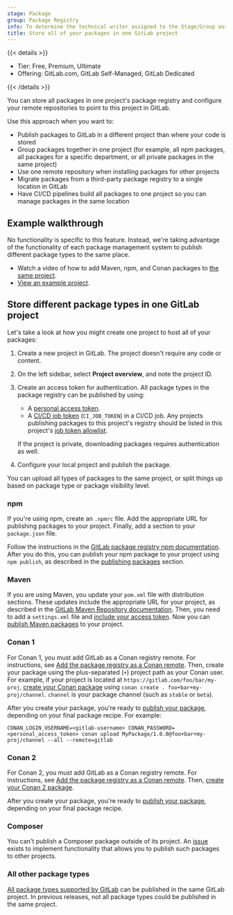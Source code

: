 ```yaml
---
stage: Package
group: Package Registry
info: To determine the technical writer assigned to the Stage/Group associated with this page, see https://handbook.gitlab.com/handbook/product/ux/technical-writing/#assignments
title: Store all of your packages in one GitLab project
---
```


{{< details >}}

- Tier: Free, Premium, Ultimate
- Offering: GitLab.com, GitLab Self-Managed, GitLab Dedicated

{{< /details >}}

You can store all packages in one project's package registry and configure your remote repositories to
point to this project in GitLab.

Use this approach when you want to:

- Publish packages to GitLab in a different project than where your code is stored
- Group packages together in one project (for example, all npm packages, all packages for a specific
  department, or all private packages in the same project)
- Use one remote repository when installing packages for other projects
- Migrate packages from a third-party package registry to a single location in GitLab
- Have CI/CD pipelines build all packages to one project so you can manage packages in the same location

## Example walkthrough

No functionality is specific to this feature. Instead, we're taking advantage of the functionality
of each package management system to publish different package types to the same place.

- <i class="fa fa-youtube-play youtube" aria-hidden="true"></i>
  Watch a video of how to add Maven, npm, and Conan packages to [the same project](https://youtu.be/ui2nNBwN35c).
- [View an example project](https://gitlab.com/sabrams/my-package-registry/-/packages).

## Store different package types in one GitLab project

Let's take a look at how you might create one project to host all of your packages:

1. Create a new project in GitLab. The project doesn't require any code or content.
1. On the left sidebar, select **Project overview**, and note the project ID.
1. Create an access token for authentication. All package types in the package registry can be published by using:

   - A [personal access token](../../profile/personal_access_tokens.md).
   - A [CI/CD job token](../../../ci/jobs/ci_job_token.md) (`CI_JOB_TOKEN`) in a CI/CD job.
     Any projects publishing packages to this project's registry should be listed
     in this project's [job token allowlist](../../../ci/jobs/ci_job_token.md#add-a-group-or-project-to-the-job-token-allowlist).

   If the project is private, downloading packages requires authentication as well.

1. Configure your local project and publish the package.

You can upload all types of packages to the same project, or
split things up based on package type or package visibility level.

### npm

If you're using npm, create an `.npmrc` file. Add the appropriate URL for publishing
packages to your project. Finally, add a section to your `package.json` file.

Follow the instructions in the
[GitLab package registry npm documentation](../npm_registry/_index.md#authenticate-to-the-package-registry). After
you do this, you can publish your npm package to your project using `npm publish`, as described in the
[publishing packages](../npm_registry/_index.md#publish-to-gitlab-package-registry) section.

### Maven

If you are using Maven, you update your `pom.xml` file with distribution sections. These updates include the
appropriate URL for your project, as described in the [GitLab Maven Repository documentation](../maven_repository/_index.md#naming-convention).
Then, you need to add a `settings.xml` file and [include your access token](../maven_repository/_index.md#authenticate-to-the-package-registry).
Now you can [publish Maven packages](../maven_repository/_index.md#publish-a-package) to your project.

### Conan 1

For Conan 1, you must add GitLab as a Conan registry remote. For instructions, see
[Add the package registry as a Conan remote](../conan_1_repository/_index.md#add-the-package-registry-as-a-conan-remote).
Then, create your package using the plus-separated (`+`) project path as your Conan user. For example,
if your project is located at `https://gitlab.com/foo/bar/my-proj`,
[create your Conan package](build_packages.md#conan-1) using `conan create . foo+bar+my-proj/channel`.
`channel` is your package channel (such as `stable` or `beta`).

After you create your package, you're ready to [publish your package](../conan_1_repository/_index.md#publish-a-conan-package),
depending on your final package recipe. For example:

```shell
CONAN_LOGIN_USERNAME=<gitlab-username> CONAN_PASSWORD=<personal_access_token> conan upload MyPackage/1.0.0@foo+bar+my-proj/channel --all --remote=gitlab
```

### Conan 2

For Conan 2, you must add GitLab as a Conan registry remote. For instructions, see
[Add the package registry as a Conan remote](../conan_2_repository/_index.md#add-the-package-registry-as-a-conan-remote).
Then, [create your Conan 2 package](build_packages.md#conan-2).

After you create your package, you're ready to [publish your package](../conan_2_repository/_index.md#publish-a-conan-2-package),
depending on your final package recipe.

### Composer

You can't publish a Composer package outside of its project. An [issue](https://gitlab.com/gitlab-org/gitlab/-/issues/250633)
exists to implement functionality that allows you to publish such packages to other projects.

### All other package types

[All package types supported by GitLab](../_index.md) can be published in
the same GitLab project. In previous releases, not all package types could
be published in the same project.
